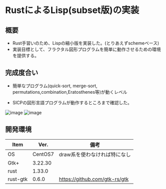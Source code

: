 RustによるLisp(subset版)の実装
=================

## 概要
- Rust手習いのため、Lispの縮小版を実装した。(とりあえずschemeベース)
- 実装目標として、フラクタル図形プログラムを簡単に動作させるための環境を提供する。


## 完成度合い
- 簡単なプログラム(quick-sort, merge-sort, permutations,combination,Eratosthenes等)が動くレベル  

- SICPの図形言語プログラムが動作するところまで確認した。

![image](https://user-images.githubusercontent.com/22115777/57493176-d8702a80-72fe-11e9-86d2-bc3e563e4c40.png)
![image](https://user-images.githubusercontent.com/22115777/57909858-dc7fe780-78be-11e9-9509-3ea7cac4cba9.png)

## 開発環境
| Item   | Ver. |備考|
|--------|--------|--------|
| OS     | CentOS7 | draw系を使わなければ特になし|
| Gtk+   | 3.22.30||
| rust   | 1.33.0||
| rust-gtk |0.6.0|https://github.com/gtk-rs/gtk|
